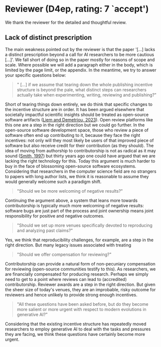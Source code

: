 # Reviewer (D4ep, rating: 7 `accept')

We thank the reviewer for the detailed and thoughtful review. 

## Lack of distinct prescription

The main weakness pointed out by the reviewer is that the paper '[...] lacks a distinct prescription beyond a call for AI researchers to be more cautious [...]'. We fall short of doing so in the paper mostly for reasons of scope and scale. Where possible we will add a paragraph either in the body, which is limited by the page limit, or the appendix. In the meantime, we try to answer your specific questions below:

> " [...] if we assume that tearing down the whole publishing incentive structure is beyond the pale, what distinct steps can researchers actually take when experimenting, writing, reviewing and publishing?"

Short of tearing things down entirely, we do think that specific changes to the incentive structure are in order. It has been argued elsewhere that societally impactful scientific insights should be treated as open-source software artifacts ([Liem and Demetriou, 2023](https://ieeexplore.ieee.org/stamp/stamp.jsp?tp=&arnumber=10173886)). Open review platforms like this one are a step in the right direction but we could go further. In the open-source software development space, those who review a piece of software often end up contributing to it, because they face the right incentives: not only will they most likely be users of that improved piece of software but also receive credit for their contribution (as they should). The idea of moving from authorship to contributorship is not as radical as it may sound ([Smith, 1997](https://www.bmj.com/content/315/7110/696.short)) but thirty years ago one could have argued that we are lacking the right technology for this. Today this argument is much harder to buy in the face of blossoming open-source software ecosystems. Considering that researchers in the computer science field are no strangers to papers with long author lists, we think it is reasonable to assume they would generally welcome such a paradigm shift. 

> "Should we be more welcoming of negative results?" 

Continuing the argument above, a system that leans more towards contributorship is typically much more welcoming of negative results: software bugs are just part of the process and joint ownership means joint responsibility for positive and negative outcomes.
 
> "Should we set up more venues specifically devoted to reproducing and analyzing past claims?"

Yes, we think that reproducibility challenges, for example, are a step in the right direction. But many legacy issues associated with treating 

> "Should we offer compensation for reviewing?" 

Contributorship can provide a natural form of non-pecuniary compensation for reviewing (open-source communities testify to this). As researchers, we are financially compensated for producing research. Perhaps we simply need to get to a point where reviews can lead to (accredited) contributorship. Reviewer awards are a step in the right direction. But given the sheer size of today's venues, they are an improbable, risky outcome for reviewers and hence unlikely to provide strong enough incentives.  

> "All these questions have been asked before, but do they become more salient or more urgent with respect to modern evolutions in generative AI?"

Considering that the existing incentive structure has repeatedly moved researchers to employ generative AI to deal with the tasks and pressures they are facing, we think these questions have certainly become more urgent. 
